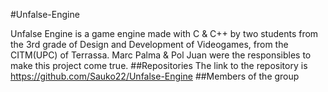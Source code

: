 #Unfalse-Engine

Unfalse Engine is a game engine made with C & C++ by two students from the 3rd grade of Design and Development of Videogames, from the CITM(UPC) of Terrassa.
Marc Palma & Pol Juan were the responsibles to make this project come true. 
##Repositories
The link to the repository is https://github.com/Sauko22/Unfalse-Engine
##Members of the group

   
